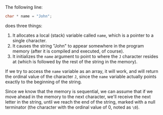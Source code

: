 The following line:

```c
char * name = "John";
```

does three things:

1. It allocates a local (stack) variable called `name`, which is a pointer to a single character.
2. It causes the string "John" to appear somewhere in the program memory (after it is compiled and executed, of course).
3. It initializes the `name` argument to point to where the `J` character resides at (which is followed by the rest of the string in the memory).

If we try to access the `name` variable as an array, it will work, and will return the ordinal value of the character `J`, since the `name` variable actually points exactly to the beginning of the string.

Since we know that the memory is sequential, we can assume that if we move ahead in the memory to the next character, we'll receive the next letter in the string, until we reach the end of the string, marked with a null terminator (the character with the ordinal value of 0, noted as `\0`).